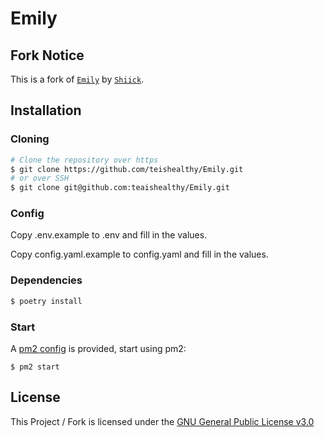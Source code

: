 # Emily

## Fork Notice

This is a fork of [`Emily`](https://github.com/Shiick/Emily) by [`Shiick`](https://github.com/Shiick).

## Installation

### Cloning

```bash
# Clone the repository over https
$ git clone https://github.com/teishealthy/Emily.git
# or over SSH 
$ git clone git@github.com:teaishealthy/Emily.git
```

### Config

Copy .env.example to .env and fill in the values.

Copy config.yaml.example to config.yaml and fill in the values.


### Dependencies

```bash
$ poetry install
```

### Start
A [pm2 config](ecosystem.config.js) is provided, start using pm2:
```
$ pm2 start
```

## License
This Project / Fork is licensed under the [GNU General Public License v3.0](COPYING)